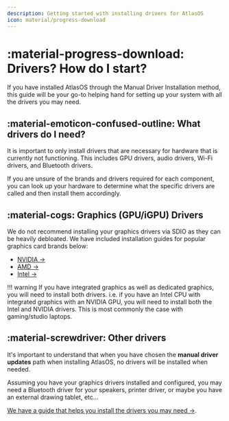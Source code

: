 ```yaml
---
description: Getting started with installing drivers for AtlasOS
icon: material/progress-download
---
```


# :material-progress-download: Drivers? How do I start?

If you have installed AtlasOS through the Manual Driver Installation method, this guide will be your go-to helping hand for setting up your system with all the drivers you may need.

## :material-emoticon-confused-outline: What drivers do I need?

It is important to only install drivers that are necessary for hardware that is currently not functioning. This includes GPU drivers, audio drivers, Wi-Fi drivers, and Bluetooth drivers.

If you are unsure of the brands and drivers required for each component, you can look up your hardware to determine what the specific drivers are called and then install them accordingly.

## :material-cogs: Graphics (GPU/iGPU) Drivers
We do not recommend installing your graphics drivers via SDIO as they can be heavily debloated. We have included installation guides for popular graphics card brands below:

* [NVIDIA ->](../drivers/nvidia.md)
* [AMD ->](../drivers/amd.md)
* [Intel ->](../drivers/intel.md)

!!! warning
    If you have integrated graphics as well as dedicated graphics, you will need to install both drivers. i.e. if you have an Intel CPU with integrated graphics with an NVIDIA GPU, you will need to install both the Intel and NVIDIA drivers. This is most commonly the case with gaming/studio laptops.

## :material-screwdriver: Other drivers

It's important to understand that when you have chosen the **manual driver updates** path when installing AtlasOS, no drivers will be installed when needed.

Assuming you have your graphics drivers installed and configured, you may need a Bluetooth driver for your speakers, printer driver, or maybe you have an external drawing tablet, etc...

[We have a guide that helps you install the drivers you may need ->](others.md).
